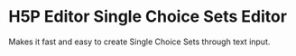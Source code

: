 H5P Editor Single Choice Sets Editor
==========

Makes it fast and easy to create Single Choice Sets through text input.

